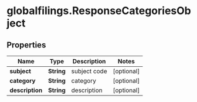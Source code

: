 # globalfilings.ResponseCategoriesObject

## Properties

Name | Type | Description | Notes
------------ | ------------- | ------------- | -------------
**subject** | **String** | subject code | [optional] 
**category** | **String** | category | [optional] 
**description** | **String** | description | [optional] 



